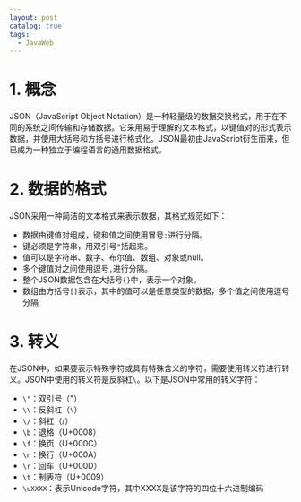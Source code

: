 ```yaml
---
layout: post
catalog: true
tags:
  - JavaWeb
---
```






# 1. 概念

JSON（JavaScript Object Notation）是一种轻量级的数据交换格式，用于在不同的系统之间传输和存储数据。它采用易于理解的文本格式，以键值对的形式表示数据，并使用大括号和方括号进行格式化。JSON最初由JavaScript衍生而来，但已成为一种独立于编程语言的通用数据格式。

# 2. 数据的格式

JSON采用一种简洁的文本格式来表示数据，其格式规范如下：

- 数据由键值对组成，键和值之间使用冒号`:`进行分隔。
- 键必须是字符串，用双引号`"`括起来。
- 值可以是字符串、数字、布尔值、数组、对象或null。
- 多个键值对之间使用逗号`,`进行分隔。
- 整个JSON数据包含在大括号`{}`中，表示一个对象。
- 数组由方括号`[]`表示，其中的值可以是任意类型的数据，多个值之间使用逗号分隔

# 3. 转义

在JSON中，如果要表示特殊字符或具有特殊含义的字符，需要使用转义符进行转义。JSON中使用的转义符是反斜杠`\`。以下是JSON中常用的转义字符：

-   `\"`：双引号（"）
-   `\\`：反斜杠（`\`）
-   `\/`：斜杠（/）
-   `\b`：退格（U+0008）
-   `\f`：换页（U+000C）
-   `\n`：换行（U+000A）
-   `\r`：回车（U+000D）
-   `\t`：制表符（U+0009）
-   `\uXXXX`：表示Unicode字符，其中XXXX是该字符的四位十六进制编码
